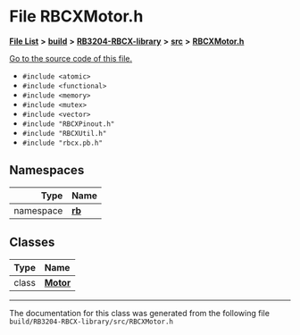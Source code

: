 
# File RBCXMotor.h


[**File List**](files.md) **>** [**build**](dir_4fef79e7177ba769987a8da36c892c5f.md) **>** [**RB3204-RBCX-library**](dir_6e2f6bf38ad600996f360c484704d30b.md) **>** [**src**](dir_2fb57cfb6554052417264f60890e0af6.md) **>** [**RBCXMotor.h**](RBCXMotor_8h.md)

[Go to the source code of this file.](RBCXMotor_8h_source.md)



* `#include <atomic>`
* `#include <functional>`
* `#include <memory>`
* `#include <mutex>`
* `#include <vector>`
* `#include "RBCXPinout.h"`
* `#include "RBCXUtil.h"`
* `#include "rbcx.pb.h"`









## Namespaces

| Type | Name |
| ---: | :--- |
| namespace | [**rb**](namespacerb.md) <br> |

## Classes

| Type | Name |
| ---: | :--- |
| class | [**Motor**](classrb_1_1Motor.md) <br> |














------------------------------
The documentation for this class was generated from the following file `build/RB3204-RBCX-library/src/RBCXMotor.h`